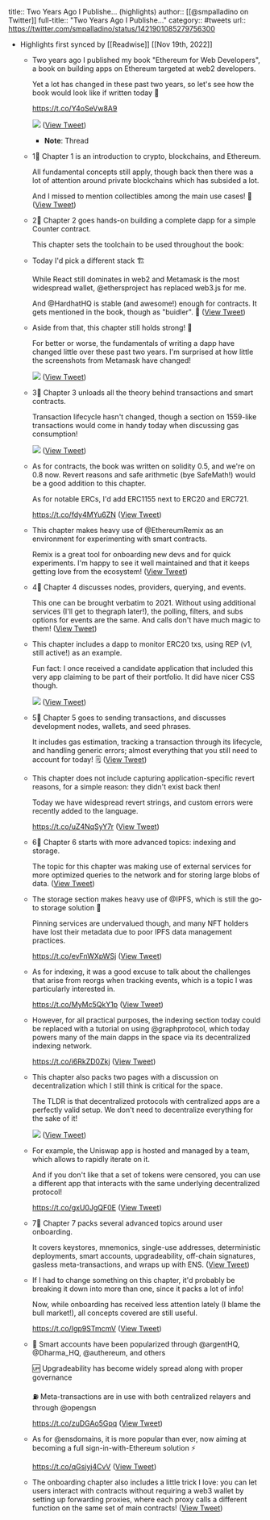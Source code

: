 title:: Two Years Ago I Publishe... (highlights)
author:: [[@smpalladino on Twitter]]
full-title:: "Two Years Ago I Publishe..."
category:: #tweets
url:: https://twitter.com/smpalladino/status/1421901085279756300

- Highlights first synced by [[Readwise]] [[Nov 19th, 2022]]
	- Two years ago I published my book "Ethereum for Web Developers", a book on building apps on Ethereum targeted at web2 developers.
	  
	  Yet a lot has changed in these past two years, so let's see how the book would look like if written today 🧵
	  
	  https://t.co/Y4oSeVw8A9 
	  
	  ![](https://pbs.twimg.com/media/E7uL5sLXIAQPEgX.jpg) ([View Tweet](https://twitter.com/smpalladino/status/1421901085279756300))
		- **Note**: Thread
	- 1⃣ Chapter 1 is an introduction to crypto, blockchains, and Ethereum.
	  
	  All fundamental concepts still apply, though back then there was a lot of attention around private blockchains which has subsided a lot.
	  
	  And I missed to mention collectibles among the main use cases! 🎨 ([View Tweet](https://twitter.com/smpalladino/status/1421901089306185735))
	- 2⃣ Chapter 2 goes hands-on building a complete dapp for a simple Counter contract.
	  
	  This chapter sets the toolchain to be used throughout the book:
	- Today I'd pick a different stack 🏗️
	  
	  While React still dominates in web2 and Metamask is the most widespread wallet, @ethersproject has replaced web3.js for me.
	  
	  And @HardhatHQ is stable (and awesome!) enough for contracts. It gets mentioned in the book, though as "buidler". 👷 ([View Tweet](https://twitter.com/smpalladino/status/1421901094687498240))
	- Aside from that, this chapter still holds strong! 💪
	  
	  For better or worse, the fundamentals of writing a dapp have changed little over these past two years. I'm surprised at how little the screenshots from Metamask have changed! 
	  
	  ![](https://pbs.twimg.com/media/E7uNdf-XIAIEjxG.png) ([View Tweet](https://twitter.com/smpalladino/status/1421901101079617540))
	- 3⃣ Chapter 3 unloads all the theory behind transactions and smart contracts.
	  
	  Transaction lifecycle hasn't changed, though a section on 1559-like transactions would come in handy today when discussing gas consumption! 
	  
	  ![](https://pbs.twimg.com/media/E7uNpuFWUAAchxh.jpg) ([View Tweet](https://twitter.com/smpalladino/status/1421901106712567809))
	- As for contracts, the book was written on solidity 0.5, and we're on 0.8 now. Revert reasons and safe arithmetic (bye SafeMath!) would be a good addition to this chapter.
	  
	  As for notable ERCs, I'd add ERC1155 next to ERC20 and ERC721.
	  
	  https://t.co/fdy4MYu6ZN ([View Tweet](https://twitter.com/smpalladino/status/1421901109287870466))
	- This chapter makes heavy use of @EthereumRemix as an environment for experimenting with smart contracts. 
	  
	  Remix is a great tool for onboarding new devs and for quick experiments. I'm happy to see it well maintained and that it keeps getting love from the ecosystem! ([View Tweet](https://twitter.com/smpalladino/status/1421901111452225537))
	- 4⃣ Chapter 4 discusses nodes, providers, querying, and events.
	  
	  This one can be brought verbatim to 2021. Without using additional services (I'll get to thegraph later!), the polling, filters, and subs options for events are the same. And calls don't have much magic to them! ([View Tweet](https://twitter.com/smpalladino/status/1421901113440223234))
	- This chapter includes a dapp to monitor ERC20 txs, using REP (v1, still active!) as an example.
	  
	  Fun fact: I once received a candidate application that included this very app claiming to be part of their portfolio. It did have nicer CSS though. 
	  
	  ![](https://pbs.twimg.com/media/E7uPAuyWEAE9bLA.png) ([View Tweet](https://twitter.com/smpalladino/status/1421901118343426052))
	- 5⃣ Chapter 5 goes to sending transactions, and discusses development nodes, wallets, and seed phrases.
	  
	  It includes gas estimation, tracking a transaction through its lifecycle, and handling generic errors; almost everything that you still need to account for today! 🗒️ ([View Tweet](https://twitter.com/smpalladino/status/1421901120516108298))
	- This chapter does not include capturing application-specific revert reasons, for a simple reason: they didn't exist back then!
	  
	  Today we have widespread revert strings, and custom errors were recently added to the language.
	  
	  https://t.co/uZ4NqSyY7r ([View Tweet](https://twitter.com/smpalladino/status/1421901122982318082))
	- 6⃣ Chapter 6 starts with more advanced topics: indexing and storage.
	  
	  The topic for this chapter was making use of external services for more optimized queries to the network and for storing large blobs of data. ([View Tweet](https://twitter.com/smpalladino/status/1421901125461155848))
	- The storage section makes heavy use of @IPFS, which is still the go-to storage solution 💽
	  
	  Pinning services are undervalued though, and many NFT holders have lost their metadata due to poor IPFS data management practices.
	  
	  https://t.co/evFnWXpWSj ([View Tweet](https://twitter.com/smpalladino/status/1421901127675695104))
	- As for indexing, it was a good excuse to talk about the challenges that arise from reorgs when tracking events, which is a topic I was particularly interested in.
	  
	  https://t.co/MyMc5QkY1p ([View Tweet](https://twitter.com/smpalladino/status/1421901129860931591))
	- However, for all practical purposes, the indexing section today could be replaced with a tutorial on using @graphprotocol, which today powers many of the main dapps in the space via its decentralized indexing network.
	  
	  https://t.co/i6RkZD0Zkj ([View Tweet](https://twitter.com/smpalladino/status/1421901132163686404))
	- This chapter also packs two pages with a discussion on decentralization which I still think is critical for the space.
	  
	  The TLDR is that decentralized protocols with centralized apps are a perfectly valid setup. We don't need to decentralize everything for the sake of it! 
	  
	  ![](https://pbs.twimg.com/media/E7uRB9VXoAQPknq.jpg) ([View Tweet](https://twitter.com/smpalladino/status/1421901138199253005))
	- For example, the Uniswap app is hosted and managed by a team, which allows to rapidly iterate on it.
	  
	  And if you don't like that a set of tokens were censored, you can use a different app that interacts with the same underlying decentralized protocol!
	  
	  https://t.co/gxU0JgQF0E ([View Tweet](https://twitter.com/smpalladino/status/1421901142762610699))
	- 7⃣ Chapter 7 packs several advanced topics around user onboarding.
	  
	  It covers keystores, mnemonics, single-use addresses, deterministic deployments, smart accounts, upgradeability, off-chain signatures, gasless meta-transactions, and wraps up with ENS. ([View Tweet](https://twitter.com/smpalladino/status/1421901145874866184))
	- If I had to change something on this chapter, it'd probably be breaking it down into more than one, since it packs a lot of info!
	  
	  Now, while onboarding has received less attention lately (I blame the bull market!), all concepts covered are still useful.
	  
	  https://t.co/Igp9STmcmV ([View Tweet](https://twitter.com/smpalladino/status/1421901150811459588))
	- 🧠 Smart accounts have been popularized through @argentHQ, @Dharma_HQ, @authereum, and others
	  
	  🆙 Upgradeability has become widely spread along with proper governance
	  
	  ⛽️ Meta-transactions are in use with both centralized relayers and through @opengsn
	  
	  https://t.co/zuDGAo5Gpq ([View Tweet](https://twitter.com/smpalladino/status/1421901153638440967))
	- As for @ensdomains, it is more popular than ever, now aiming at becoming a full sign-in-with-Ethereum solution ⚡️
	  
	  https://t.co/qGsiyj4CvV ([View Tweet](https://twitter.com/smpalladino/status/1421901156436033544))
	- The onboarding chapter also includes a little trick I love: you can let users interact with contracts without requiring a web3 wallet by setting up forwarding proxies, where each proxy calls a different function on the same set of main contracts! ([View Tweet](https://twitter.com/smpalladino/status/1421901158411550725))